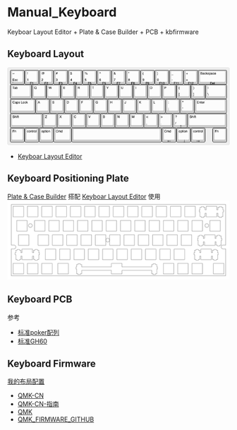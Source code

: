 # Manual_Keyboard

Keyboar Layout Editor + Plate & Case Builder + PCB + kbfirmware

## Keyboard Layout
[![](./layout/keyboard-layout.png)](http://www.keyboard-layout-editor.com/#/gists/37d41ea89534464d84e273ac44e91a63)

- [Keyboar Layout Editor](http://www.keyboard-layout-editor.com)

## Keyboard Positioning Plate
[Plate & Case Builder](http://builder.swillkb.com/) 搭配 [Keyboar Layout Editor](http://www.keyboard-layout-editor.com) 使用
![](./plate/plate.svg)

## Keyboard PCB
参考
- [标准poker配列](https://oshwhub.com/lleaves/mypoker_bak)
- [标准GH60](https://oshwhub.com/XIN_sk/biao-zhun-GH60ji-xie-jian-pan-14)


## Keyboard Firmware
[我的布局配置](./firmware/bbbond.json)

- [QMK-CN](http://qmkeyboard.cn/)
- [QMK-CN-指南](https://pan.baidu.com/s/10sPZaVeHviReAqVW6KCbGA)
- [QMK](https://kbfirmware.com/)
- [QMK_FIRMWARE_GITHUB](https://github.com/qmk/qmk_firmware)
